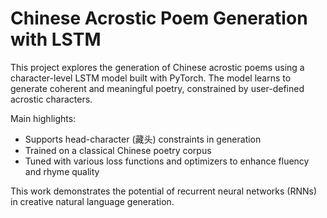 # Chinese Acrostic Poem Generation with LSTM

This project explores the generation of Chinese acrostic poems using a character-level LSTM model built with PyTorch. The model learns to generate coherent and meaningful poetry, constrained by user-defined acrostic characters.

Main highlights:
- Supports head-character (藏头) constraints in generation
- Trained on a classical Chinese poetry corpus
- Tuned with various loss functions and optimizers to enhance fluency and rhyme quality

This work demonstrates the potential of recurrent neural networks (RNNs) in creative natural language generation.
